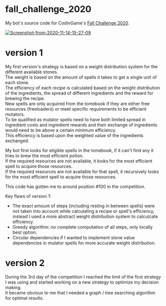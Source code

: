 # fall_challenge_2020
My bot's source code for CodinGame's [Fall Challenge 2020](https://www.codingame.com/contests/fall-challenge-2020).

<a href="https://ibb.co/Wpckr89"><img src="https://i.ibb.co/YTtc5n9/Screenshot-from-2020-11-14-15-27-09.png" alt="Screenshot-from-2020-11-14-15-27-09" border="0"></a>

# version 1

My first version's strategy is based on a weight distribution system for the different available stones. <br>
The weight is based on the amount of spells it takes to get a single unit of each stone. <br>
The efficiency of each recipe is calculated based on the weight distribution of the ingredients, the spread of different ingredients and the reward for brewing the recipe. <br>
New spells are only acquired from the tomebook if they are either free resources (freeloaders) or meet specific requirements to be efficient mutators. <br>
To be qualified as mutator spells need to have both limited spread in ingredient costs and ingredient rewards and their exchange of ingredients would need to be above a certain minimum efficiency. <br>
This efficiency is based upon the weighted value of the ingredients exchanged. <br>

My bot first looks for eligible spells in the tomebook, if it can't find any it tries to brew the most efficient potion. <br>
If the required resources are not available, it looks for the most efficient spell to acquire those resources. <br>
If the required resources are not available for that spell, it recursively looks for the most efficient spell to acquire those resources.

This code has gotten me to around position #100 in the competition. <br>

Key flaws of version 1: <br>

- The exact amount of steps (including resting in between spells) were not taken into account while calculating a recipe or spell's efficiency, instead I used a more abstract weight distribution system to calculcate efficiency.
- Greedy algorithm: no complete computation of all steps, only locally best option.
- Circular dependencies if I wanted to implement stone value dependencies in mutator spells for more accurate weight distribution.

# version 2

During the 3rd day of the competition I reached the limit of the first strategy I was using and started working on a new strategy to optimize my decision making. <br>
It became obvious to me that I needed a graph / tree searching algorithm for optimal results. 
